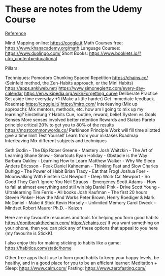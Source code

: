 # These are notes from the Udemy Course

[Reference](https://www.udemy.com/course/learning-to-learn-efficient-learning-zero-to-mastery)

Mind Mapping online: https://coggle.it
Math Courses free: https://www.khanacademy.org/math
Language Courses: https://www.duolingo.com/
Short Books: https://www.booklets.io/?utm_content=educational

Pillars:

Techniques:
Pomodoro
Chunking
Spaced Repetition
https://chains.cc/ (Seinfeld method, the Zen-Habits approach, or the Mini Habits)
https://apps.ankiweb.net/
https://www.simonegiertz.com/every-day-calendar
https://en.wikipedia.org/wiki/Forgetting_curve
Deliberate Practice
Set aside time everyday
+1 (Make a little harder)
Get immediate feedback.
Roadmap
https://coggle.it/
https://miro.com/
Interleaving (Mix up approach):
Mix mentors, methods, etc.
how am I going to mix up my learning?
Einstellung
?
Habits
Cue, routine, reward, belief
System vs Goals
Senses
More senses involved better retention 
Rewards and Stakes
Pareto principle
critical 20% to get you to 80% of the results
https://mostcommonwords.co/
Parkinson Principle 
Work will fill time allotted 
give a time limit
Test Yourself
Learn from your mistakes 
Roadmap
Interleaving 
Mix different subjects and techniques 


Seth Godin - The Dip
Rober Greene - Mastery
Josh Waitzkin - The Art of Learning
Shane Snow - Smartcuts
Ryan Holiday - Obstacle is the Way
Barbara Oakley - Learning How to Learn
Matthew Walker - Why We Sleep
Anders Ericsson - Peak
Daniel Kahneman - Thinking Fast and Slow
Charles Duhigg - The Power of Habit
Brian Tracy - Eat that Frog!
Joshua Foer - Moonwalking With Einstein
Cal Newport - Deep Work
Cal Newport - So Good They Can’t Ignore You
Neil Strauss - Emergency
Scott Adams - How to fail at almost everything and still win big
Daniel Pink - Drive
Scott Young - Ultralearning
Tim Ferris - All books
Josh Kaufman - The first 20 hours
Steven Pinker- How the Mind Works
Peter Brown, Henry Roediger & Mark McDaniel - Make it Stick
Kevin Horsely - Unlimited Memory
Carol Dweck - Mindset
Robert Maurer Ph.D. - Kaizen

Here are my favourite resources and tools for helping you form good habits:
https://dontbreakthechain.com/
https://chains.cc/
If you want something on your phone, then you can pick any of these options that appeal to you here (my favourite is StickK).

I also enjoy this for making sticking to habits like a game: https://habitica.com/static/home

Other free apps that I use to form good habits to keep your happy levels, be healthy, and in a good place for you to be an efficient learner:
Meditation + Sleep: https://www.calm.com/
Fasting: https://www.zerofasting.com/